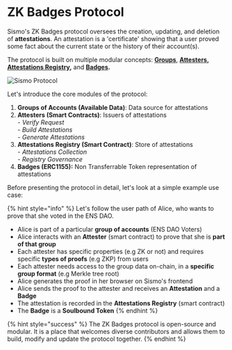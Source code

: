 # ZK Badges Protocol

Sismo's ZK Badges protocol oversees the creation, updating, and deletion of **attestations**. An attestation is a 'certificate' showing that a user proved some fact about the current state or the history of their account(s).

The protocol is built on multiple modular concepts: [**Groups**](groups.md), [**Attesters**](attesters.md)**,** [**Attestations Registry**](attestations-registry.md)**,** and [**Badges**](badges.md)**.**

![Sismo Protocol](<../../.gitbook/assets/1\_Intro (2).png>)

Let's introduce the core modules of the protocol:&#x20;

1. **Groups of Accounts (Available Data)**: Data source for attestations
2. **Attesters (Smart Contracts)**: Issuers of attestations\
   \- _Verify Request_\
   \- _Build Attestations_\
   _- Generate Attestations_
3. **Attestations Registry (Smart Contract)**: Store of attestations\
   \- _Attestations Collection_\
   \- _Registry Governance_
4. **Badges (ERC1155):** Non Transferrable Token representation of attestations

Before presenting the protocol in detail, let's look at a simple example use case:

{% hint style="info" %}
Let's follow the user path of Alice, who wants to prove that she voted in the ENS DAO.

* Alice is part of a particular **group of accounts** (ENS DAO Voters)
* Alice interacts with an **Attester** (smart contract) to prove that she is **part of that group**
* Each attester has specific properties (e.g ZK or not) and requires specific **types of proofs** (e.g ZKP) from users
* Each attester needs access to the group data on-chain, in a **specific group format** (e.g Merkle tree root)
* Alice generates the proof in her browser on Sismo's frontend
* Alice sends the proof to the attester and receives an **Attestation** and a **Badge**
* The attestation is recorded in the **Attestations Registry** (smart contract)
* The **Badge** is a **Soulbound Token**
{% endhint %}

{% hint style="success" %}
The ZK Badges protocol is open-source and modular. It is a place that welcomes diverse contributors and allows them to build, modify and update the protocol together.
{% endhint %}

